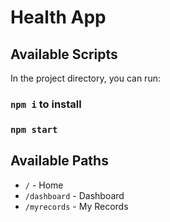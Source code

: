 # Health App

## Available Scripts

In the project directory, you can run:

### `npm i` to install

### `npm start`

## Available Paths

- `/` - Home
- `/dashboard` - Dashboard
- `/myrecords` - My Records
